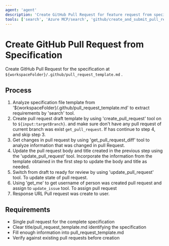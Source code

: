 ```yaml
---
agent: 'agent'
description: 'Create GitHub Pull Request for feature request from specification file using pull_request_template.md template.'
tools: ['search', 'Azure MCP/search', 'github/create_and_submit_pull_request_review', 'github/create_pending_pull_request_review', 'github/create_pull_request', 'github/create_pull_request_with_copilot', 'github/delete_pending_pull_request_review', 'github/get_pull_request', 'github/get_pull_request_comments', 'github/get_pull_request_diff', 'github/get_pull_request_files', 'github/get_pull_request_reviews', 'github/get_pull_request_status', 'github/list_pull_requests', 'github/merge_pull_request', 'github/search_pull_requests', 'github/submit_pending_pull_request_review', 'github/update_pull_request', 'github/update_pull_request_branch', 'fetch', 'todos']
---
```

# Create GitHub Pull Request from Specification

Create GitHub Pull Request for the specification at `${workspaceFolder}/.github/pull_request_template.md` .

## Process

1. Analyze specification file template from '${workspaceFolder}/.github/pull_request_template.md' to extract requirements by 'search' tool.
2. Create pull request draft template by using 'create_pull_request' tool on to `${input:targetBranch}`. and make sure don't have any pull request of current branch was exist `get_pull_request`. If has continue to step 4, and skip step 3.
3. Get changes in pull request by using 'get_pull_request_diff' tool to analyze information that was changed in pull Request.
4. Update the pull request body and title created in the previous step using the 'update_pull_request' tool. Incorporate the information from the template obtained in the first step to update the body and title as needed.
5. Switch from draft to ready for review by using 'update_pull_request' tool. To update state of pull request.
6. Using 'get_me' to get username of person was created pull request and assign to `update_issue` tool. To assign pull request
7. Response URL Pull request was create to user.

## Requirements
- Single pull request for the complete specification
- Clear title/pull_request_template.md identifying the specification
- Fill enough information into pull_request_template.md
- Verify against existing pull requests before creation
